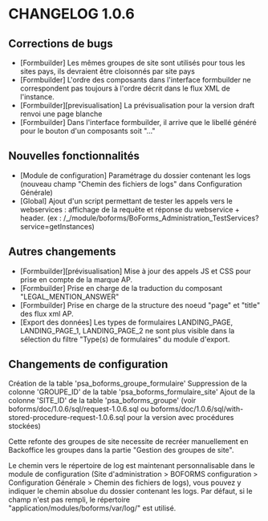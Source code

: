 # CHANGELOG 1.0.6


## Corrections de bugs
- [Formbuilder] Les mêmes groupes de site sont utilisés pour tous les sites pays, ils devraient être cloisonnés par site pays
- [Formbuilder] L'ordre des composants dans l'interface formbuilder ne correspondent pas toujours à l'ordre décrit dans le flux XML de l'instance.
- [Formbuilder][previsualisation] La prévisualisation pour la version draft renvoi une page blanche
- [Formbuilder] Dans l'interface formbuilder, il arrive que le libellé généré pour le bouton d'un composants <html> soit "..."

## Nouvelles fonctionnalités
- [Module de configuration] Paramétrage du dossier contenant les logs (nouveau champ "Chemin des fichiers de logs" dans Configuration Générale)
- [Global] Ajout d'un script permettant de tester les appels vers le webservices : affichage de la requête et réponse du webservice + header. (ex : /_/module/boforms/BoForms_Administration_TestServices?service=getInstances)

## Autres changements
- [Formbuilder][prévisualisation] Mise à jour des appels JS et CSS pour prise en compte de la marque AP.
- [Formbuilder] Prise en charge de la traduction du composant "LEGAL_MENTION_ANSWER"
- [Formbuilder] Prise en charge de la structure des noeud "page" et "title" des flux xml AP.
- [Export des données] Les types de formulaires LANDING_PAGE, LANDING_PAGE_1, LANDING_PAGE_2 ne sont plus visible dans la sélection du filtre "Type(s) de formulaires" du module d'export.

## Changements de configuration

Création de la table 'psa_boforms_groupe_formulaire'
Suppression de la colonne 'GROUPE_ID' de la table 'psa_boforms_formulaire_site'
Ajout de la colonne 'SITE_ID' de la table 'psa_boforms_groupe'
(voir boforms/doc/1.0.6/sql/request-1.0.6.sql ou boforms/doc/1.0.6/sql/with-stored-procedure-request-1.0.6.sql pour la version avec procédures stockées)

Cette refonte des groupes de site necessite de recréer manuellement en Backoffice les groupes dans la partie "Gestion des groupes de site".

Le chemin vers le répertoire de log est maintenant personnalisable dans le module de configuration (Site d'administration > BOFORMS configuration > Configuration Générale > Chemin des fichiers de logs), vous pouvez y indiquer le chemin absolue du dossier contenant les logs. Par défaut, si le champ n'est pas rempli, le répertoire "application/modules/boforms/var/log/" est utilisé.
